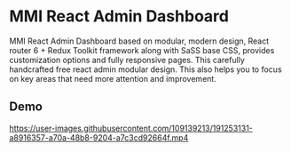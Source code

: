 <!-- Heading of Template -->
<h1>
  MMI React Admin Dashboard
</h1>

<!-- Main image of Template -->

<!-- Description of Template -->
<p>
  MMI React Admin Dashboard based on modular, modern design, React router 6 + Redux Toolkit framework along with SaSS base CSS, provides customization options and fully responsive pages. This  carefully handcrafted free react admin modular design. This also helps you to focus on key areas that need more attention and improvement.
</p>

<!-- Versions of Template -->
<h2>Demo</h2>


https://user-images.githubusercontent.com/109139213/191253131-a8916357-a70a-48b8-9204-a7c3cd92664f.mp4

